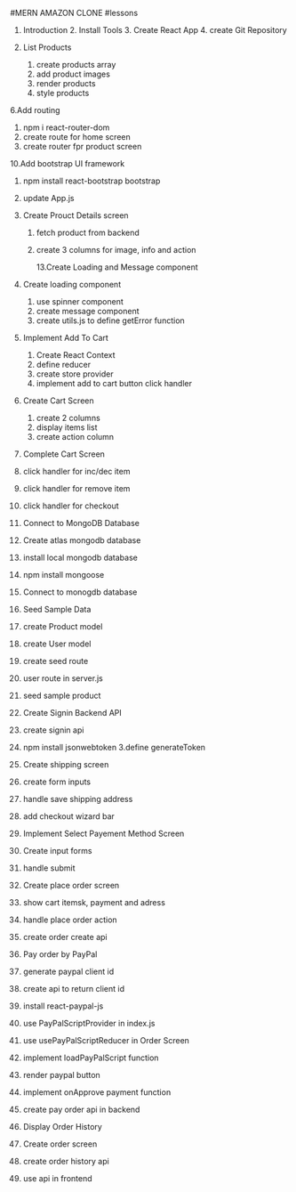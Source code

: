 #MERN AMAZON CLONE
#lessons

1. Introduction 2. Install Tools 3. Create React App 4. create Git Repository

2. List Products
   1. create products array
   2. add product images
   3. render products
   4. style products

6.Add routing

1.  npm i react-router-dom
2.  create route for home screen
3.  create router fpr product screen

10.Add bootstrap UI framework

1. npm install react-bootstrap bootstrap
2. update App.js

3. Create Prouct Details screen

   1. fetch product from backend
   2. create 3 columns for image, info and action

      13.Create Loading and Message component

4. Create loading component

   1. use spinner component
   2. create message component
   3. create utils.js to define getError function

5. Implement Add To Cart

   1. Create React Context
   2. define reducer
   3. create store provider
   4. implement add to cart button click handler

6. Create Cart Screen

   1. create 2 columns
   2. display items list
   3. create action column

7. Complete Cart Screen
8. click handler for inc/dec item
9. click handler for remove item
10. click handler for checkout

11. Connect to MongoDB Database
12. Create atlas mongodb database
13. install local mongodb database
14. npm install mongoose
15. Connect to monogdb database

16. Seed Sample Data
17. create Product model
18. create User model
19. create seed route
20. user route in server.js
21. seed sample product

22. Create Signin Backend API
23. create signin api
24. npm install jsonwebtoken
    3.define generateToken

25. Create shipping screen
26. create form inputs
27. handle save shipping address
28. add checkout wizard bar

29. Implement Select Payement Method Screen
30. Create input forms
31. handle submit

32. Create place order screen
33. show cart itemsk, payment and adress
34. handle place order action
35. create order create api

36. Pay order by PayPal
37. generate paypal client id
38. create api to return client id
39. install react-paypal-js
40. use PayPalScriptProvider in index.js
41. use usePayPalScriptReducer in Order Screen
42. implement loadPayPalScript function
43. render paypal button
44. implement onApprove payment function
45. create pay order api in backend

46. Display Order History
47. Create order screen
48. create order history api
49. use api in frontend
